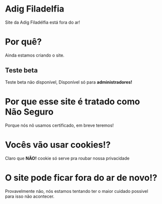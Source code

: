 # Adig Filadelfia
Site da Adig Filadélfia está fora do ar!

# Por quê?
Ainda estamos criando o site.

## Teste beta
Teste beta não disponível, Disponível só para **administradores!**

# Por que esse site é tratado como **Não Seguro**
Porque nós nõ usamos certificado, em breve teremos!

# Vocês vão usar cookies!?
Claro que **NÃO!** cookie só serve pra roubar nossa privacidade

# O site pode ficar fora do ar de novo!?
Provavelmente não, nós estamos tentando ter o maior cuidado possivel para isso não acontecer.
